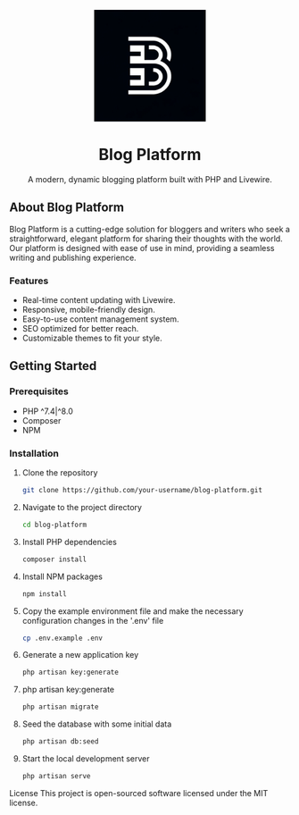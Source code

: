 <p align="center">
  <img src="blog-logo.webp" width="200" alt="Blog Platform Logo">
</p>

<h1 align="center">Blog Platform</h1>

<p align="center">
  A modern, dynamic blogging platform built with PHP and Livewire.
</p>

<p align="center">
</p>

## About Blog Platform

Blog Platform is a cutting-edge solution for bloggers and writers who seek a straightforward, elegant platform for sharing their thoughts with the world. Our platform is designed with ease of use in mind, providing a seamless writing and publishing experience.

### Features

- Real-time content updating with Livewire.
- Responsive, mobile-friendly design.
- Easy-to-use content management system.
- SEO optimized for better reach.
- Customizable themes to fit your style.

## Getting Started

### Prerequisites

- PHP ^7.4|^8.0
- Composer
- NPM

### Installation

1. Clone the repository
   ```sh
   git clone https://github.com/your-username/blog-platform.git

2. Navigate to the project directory
   ```sh
   cd blog-platform
3. Install PHP dependencies
   ```sh
   composer install
4. Install NPM packages
   ```sh
   npm install
5. Copy the example environment file and make the necessary configuration changes in the '.env' file
   ```sh
   cp .env.example .env
6. Generate a new application key
   ```sh
   php artisan key:generate
7. php artisan key:generate
   ```sh
   php artisan migrate
8. Seed the database with some initial data
   ```sh
   php artisan db:seed
9. Start the local development server
   ```sh
   php artisan serve

License
This project is open-sourced software licensed under the MIT license.
